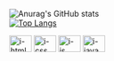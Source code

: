 ![Anurag's GitHub stats](https://github-readme-stats.vercel.app/api?username=lacarsi&theme=panda&show_icons=true)
<br>
[![Top Langs](https://github-readme-stats.vercel.app/api/top-langs/?username=lacarsi&layout=compact&theme=panda)](https://github.com/anuraghazra/github-readme-stats)


<div style="display: inline_block">
  <img align="center" alt="i-html" height="30" width="40" src="https://cdn.jsdelivr.net/gh/devicons/devicon/icons/html5/html5-original.svg">
  <img align="center" alt="i-css" height="30" width="40" src="https://cdn.jsdelivr.net/gh/devicons/devicon/icons/css3/css3-original.svg">
  <img align="center" alt="i-js" height="30" width="40" src="https://cdn.jsdelivr.net/gh/devicons/devicon/icons/javascript/javascript-original.svg">
  <img align="center" alt="i-java" height="30" width="40" src="https://cdn.jsdelivr.net/gh/devicons/devicon/icons/java/java-original.svg">
</div>


